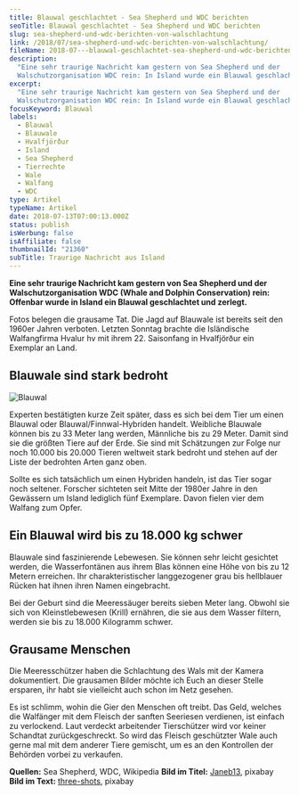 ```yaml
---
title: Blauwal geschlachtet - Sea Shepherd und WDC berichten
seoTitle: Blauwal geschlachtet - Sea Shepherd und WDC berichten
slug: sea-shepherd-und-wdc-berichten-von-walschlachtung
link: /2018/07/sea-shepherd-und-wdc-berichten-von-walschlachtung/
fileName: 2018-07---blauwal-geschlachtet-sea-shepherd-und-wdc-berichten.md
description:
  "Eine sehr traurige Nachricht kam gestern von Sea Shepherd und der
  Walschutzorganisation WDC rein: In Island wurde ein Blauwal geschlachtet."
excerpt:
  "Eine sehr traurige Nachricht kam gestern von Sea Shepherd und der
  Walschutzorganisation WDC rein: In Island wurde ein Blauwal geschlachtet."
focusKeyword: Blauwal
labels:
  - Blauwal
  - Blauwale
  - Hvalfjörður
  - Island
  - Sea Shepherd
  - Tierrechte
  - Wale
  - Walfang
  - WDC
type: Artikel
typeName: Artikel
date: 2018-07-13T07:00:13.000Z
status: publish
isWerbung: false
isAffiliate: false
thumbnailId: "21360"
subTitle: Traurige Nachricht aus Island
---
```


<strong>Eine sehr traurige Nachricht kam gestern von Sea Shepherd und der
Walschutzorganisation WDC (Whale and Dolphin Conservation) rein: Offenbar wurde
in Island ein Blauwal geschlachtet und zerlegt.</strong>

Fotos belegen die grausame Tat. Die Jagd auf Blauwale ist bereits seit den
1960er Jahren verboten. Letzten Sonntag brachte die Isländische Walfangfirma
Hvalur hv mit ihrem 22. Saisonfang in Hvalfjörður ein Exemplar an Land.

## Blauwale sind stark bedroht

![Blauwal](http://cardamonchai.com/wp-content/uploads/2018/07/ocean-2051760_640-400x266.jpg)

Experten bestätigten kurze Zeit später, dass es sich bei dem Tier um einen
Blauwal oder Blauwal/Finnwal-Hybriden handelt. Weibliche Blauwale können bis zu
33 Meter lang werden, Männliche bis zu 29 Meter. Damit sind sie die größten
Tiere auf der Erde. Sie sind mit Schätzungen zur Folge nur noch 10.000 bis
20.000 Tieren weltweit stark bedroht und stehen auf der Liste der bedrohten
Arten ganz oben.

Sollte es sich tatsächlich um einen Hybriden handeln, ist das Tier sogar noch
seltener. Forscher sichteten seit Mitte der 1980er Jahre in den Gewässern um
Island lediglich fünf Exemplare. Davon fielen vier dem Walfang zum Opfer.

## Ein Blauwal wird bis zu 18.000 kg schwer

Blauwale sind faszinierende Lebewesen. Sie können sehr leicht gesichtet werden,
die Wasserfontänen aus ihrem Blas können eine Höhe von bis zu 12 Metern
erreichen. Ihr charakteristischer langgezogener grau bis hellblauer Rücken hat
ihnen ihren Namen eingebracht.

Bei der Geburt sind die Meeressäuger bereits sieben Meter lang. Obwohl sie sich
von Kleinstlebewesen (Krill) ernähren, die sie aus dem Wasser filtern, werden
sie bis zu 18.000 Kilogramm schwer.

## Grausame Menschen

Die Meeresschützer haben die Schlachtung des Wals mit der Kamera dokumentiert.
Die grausamen Bilder möchte ich Euch an dieser Stelle ersparen, ihr habt sie
vielleicht auch schon im Netz gesehen.

Es ist schlimm, wohin die Gier den Menschen oft treibt. Das Geld, welches die
Walfänger mit dem Fleisch der sanften Seeriesen verdienen, ist einfach zu
verlockend. Laut verdeckt arbeitender Tierschützer wird vor keiner Schandtat
zurückgeschreckt. So wird das Fleisch geschützter Wale auch gerne mal mit dem
anderer Tiere gemischt, um es an den Kontrollen der Behörden vorbei zu
verkaufen.

<strong>Quellen:</strong> Sea Shepherd, WDC, Wikipedia <strong>Bild im
Titel:</strong> [Janeb13](https://pixabay.com/de/users/janeb13-725943/), pixabay
<strong>Bild im Text:</strong>
[three-shots](https://pixabay.com/de/users/Three-shots-3936226/), pixabay
